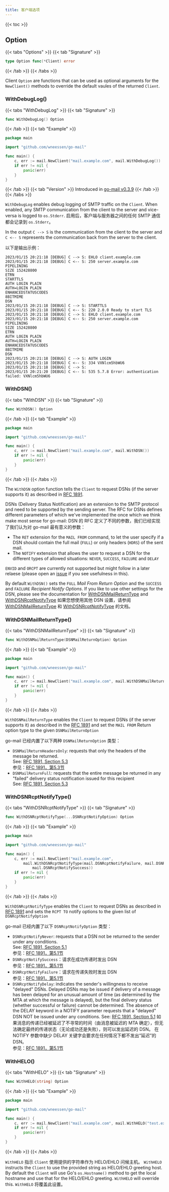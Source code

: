 ```yaml
---
title: 客户端选项
---
```


{{< toc >}}

## Option

{{< tabs "Options" >}}
{{< tab "Signature" >}}
```go
type Option func(*Client) error
```
{{< /tab >}}
{{< /tabs >}}

Client `Option` are functions that can be used as optional arguments for the `NewClient()` methods to override the default vaules of the returned `Client`.

### WithDebugLog()
{{< tabs "WithDebugLog" >}}
{{< tab "Signature" >}}
```go
func WithDebugLog() Option
```
{{< /tab >}}
{{< tab "Example" >}}
```go
package main

import "github.com/wneessen/go-mail"

func main() {
    c, err := mail.NewClient("mail.example.com", mail.WithDebugLog())
    if err != nil {
        panic(err)
    }
}
```
{{< /tab >}}
{{< tab "Version" >}}
Introduced in [go-mail v0.3.9](https://github.com/wneessen/go-mail/releases/tag/v0.3.9)
{{< /tab >}}
{{< /tabs >}}

`WithDebugLog` enables debug logging of SMTP traffic on the `Client`. When enabled, any SMTP communication from the client to the server and vice-versa is logged to `os.Stderr`. 启用后，客户端与服务器之间的任何 SMTP 通信都会记录到 `os.Stderr`。

In the output `C --> S` is the communication from the client to the server and `C <-- S` represents the communication back from the server to the client.

以下是输出示例：
```
2023/01/15 20:21:18 [DEBUG] C --> S: EHLO client.example.com
2023/01/15 20:21:18 [DEBUG] C <-- S: 250 server.example.com
PIPELINING
SIZE 152428800
ETRN
STARTTLS
AUTH LOGIN PLAIN
AUTH=LOGIN PLAIN
ENHANCEDSTATUSCODES
8BITMIME
DSN
2023/01/15 20:21:18 [DEBUG] C --> S: STARTTLS
2023/01/15 20:21:18 [DEBUG] C <-- S: 220 2.0.0 Ready to start TLS
2023/01/15 20:21:18 [DEBUG] C --> S: EHLO client.example.com
2023/01/15 20:21:18 [DEBUG] C <-- S: 250 server.example.com
PIPELINING
SIZE 152428800
ETRN
AUTH LOGIN PLAIN
AUTH=LOGIN PLAIN
ENHANCEDSTATUSCODES
8BITMIME
DSN
2023/01/15 20:21:18 [DEBUG] C --> S: AUTH LOGIN
2023/01/15 20:21:18 [DEBUG] C <-- S: 334 VXNlcm5hbWU6
2023/01/15 20:21:18 [DEBUG] C --> S: 
2023/01/15 20:21:20 [DEBUG] C <-- S: 535 5.7.8 Error: authentication failed: VXNlcm5hbWU6
```

### WithDSN()

{{< tabs "WithDSN" >}}
{{< tab "Signature" >}}
```go
func WithDSN() Option
```
{{< /tab >}}
{{< tab "Example" >}}
```go
package main

import "github.com/wneessen/go-mail"

func main() {
    c, err := mail.NewClient("mail.example.com", mail.WithDSN())
    if err != nil {
        panic(err)
    }
}
```
{{< /tab >}}
{{< /tabs >}}

The `WithDSN` option function tells the `Client` to request DSNs (if the server supports it) as described in [RFC 1891](https://rfc-editor.org/rfc/rfc1891.html).

DSNs (Delivery Status Notification) are an extension to the SMTP protocol and need to be supported by the sending server. The RFC for DSNs defines different parameters of which we've implemented the once which we think make most sense for go-mail: DSN 的 RFC 定义了不同的参数，我们已经实现了我们认为对 go-mail 最有意义的参数：

* The `RET` extension for the `MAIL FROM` command, to let the user specify if a DSN should contain the full mail (`FULL`) or only headers (`HDRS`) of the sent mail.
* The `NOTIFY` extension that allows the user to request a DSN for the different types of allowed situations: `NEVER`, `SUCCESS`, `FAILURE` and `DELAY`

`ENVID` and `ORCPT` are currently not supported but might follow in a later relaese (please open an [issue](https://github.com/wneessen/go-mail/issues/new/choose) if you see usefulness in this).

By default `WithDSN()` sets the `FULL` *Mail From Return Option* and the `SUCCESS` and `FAILURE` *Recipient Notify Options*. If you like to use other settings for the DSN, please see the documentation for [WithDSNMailReturnType](#withdsnmailreturntype) and [WithDSNRcptNotifyType](#withdsnrcptnotifytype) 如果您想使用其他 DSN 设置，请参阅 [WithDSNMailReturnType](#withdsnmailreturntype) 和 [WithDSNRcptNotifyType](#withdsnrcptnotifytype) 的文档。

### WithDSNMailReturnType()
{{< tabs "WithDSNMailReturnType" >}}
{{< tab "Signature" >}}
```go
func WithDSNMailReturnType(DSNMailReturnOption) Option
```
{{< /tab >}}
{{< tab "Example" >}}
```go
package main

import "github.com/wneessen/go-mail"

func main() {
    c, err := mail.NewClient("mail.example.com", mail.WithDSNMailReturnType(mail.DSNMailReturnFull))
    if err != nil {
        panic(err)
    }
}
```
{{< /tab >}}
{{< /tabs >}}

`WithDSNMailReturnType` enables the `Client` to request DSNs (if the server supports it) as described in the [RFC 1891](https://www.rfc-editor.org/rfc/rfc1891) and set the `MAIL FROM` Return option type to the given `DSNMailReturnOption`

go-mail 已经内置了以下两种 `DSNMailReturnOption` 类型：

* `DSNMailReturnHeadersOnly`: requests that only the headers of the message be returned. \
  See: [RFC 1891, Section 5.3](https://www.rfc-editor.org/rfc/rfc1891#section-5.3) \
  参见：[RFC 1891，第5.3节](https://www.rfc-editor.org/rfc/rfc1891#section-5.3)
* `DSNMailReturnFull`: requests that the entire message be returned in any "failed" delivery status notification issued for this recipient \
  See: [RFC 1891, Section 5.3](https://www.rfc-editor.org/rfc/rfc1891#section-5.3)

### WithDSNRcptNotifyType()

{{< tabs "WithDSNRcptNotifyType" >}}
{{< tab "Signature" >}}
```go
func WithDSNRcptNotifyType(...DSNRcptNotifyOption) Option
```
{{< /tab >}}
{{< tab "Example" >}}
```go
package main

import "github.com/wneessen/go-mail"

func main() {
    c, err := mail.NewClient("mail.example.com",
        mail.WithDSNRcptNotifyType(mail.DSNRcptNotifyFailure, mail.DSNRcptNotifyDelay,
            mail.DSNRcptNotifySuccess))
    if err != nil {
        panic(err)
    }
}
```
{{< /tab >}}
{{< /tabs >}}

`WithDSNRcptNotifyType` enables the `Client` to request DSNs as described in [RFC 1891](https://www.rfc-editor.org/rfc/rfc1891) and sets the `RCPT TO` notify options to the given list of `DSNRcptNotifyOption`

go-mail 已经内置了以下 `DSNRcptNotifyOption` 类型：

* `DSNRcptNotifyNever`: requests that a DSN not be returned to the sender under any conditions. \
  See: [RFC 1891, Section 5.1](https://www.rfc-editor.org/rfc/rfc1891#section-5.1) \
  参见：[RFC 1891，第5.1节](https://www.rfc-editor.org/rfc/rfc1891#section-5.1)
* `DSNRcptNotifySuccess`：请求在成功传递时发出 DSN\
  参见：[RFC 1891，第5.1节](https://www.rfc-editor.org/rfc/rfc1891#section-5.1)
* `DSNRcptNotifyFailure`：请求在传递失败时发出 DSN\
  参见：[RFC 1891，第5.1节](https://www.rfc-editor.org/rfc/rfc1891#section-5.1)
* `DSNRcptNotifyDelay`: indicates the sender's willingness to receive "delayed" DSNs. Delayed DSNs may be issued if delivery of a message has been delayed for an unusual amount of time (as determined by the MTA at which the message is delayed), but the final delivery status (whether successful or failure) cannot be determined. The absence of the DELAY keyword in a NOTIFY parameter requests that a "delayed" DSN NOT be issued under any conditions. See: [RFC 1891, Section 5.1](https://www.rfc-editor.org/rfc/rfc1891#section-5.1) 如果消息的传递已经被延迟了不寻常的时间（由消息被延迟的 MTA 确定），但无法确定最终的传递状态（无论成功还是失败），则可以发出延迟的 DSN。 在 NOTIFY 参数中缺少 DELAY 关键字会要求在任何情况下都不发出“延迟”的 DSN。 \
  参见：[RFC 1891，第5.1节](https://www.rfc-editor.org/rfc/rfc1891#section-5.1)

### WithHELO()

{{< tabs "WithHELO" >}}
{{< tab "Signature" >}}
```go
func WithHELO(string) Option
```
{{< /tab >}}
{{< tab "Example" >}}
```go
package main

import "github.com/wneessen/go-mail"

func main() {
    c, err := mail.NewClient("mail.example.com", mail.WithHELO("test.example.com"))
    if err != nil {
        panic(err)
    }
}
```
{{< /tab >}}
{{< /tabs >}}

`WithHELO` 指示 `Client` 使用提供的字符串作为 HELO/EHLO 问候主机。 `WithHELO` instructs the `Client` to use the provided string as HELO/EHLO greeting host. By default the `Client` will use Go's `os.Hostname()` method to get the local hostname and use that for the HELO/EHLO greeting. `WithHELO` will override this. `WithHELO` 将覆盖此设置。